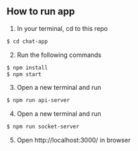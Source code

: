 ## How to run app

1. In your terminal, cd to this repo
```bash
$ cd chat-app
```
2. Run the following commands
```bash
$ npm install
$ npm start
```
3. Open a new terminal and run
```bash
$ npm run api-server
```
4. Open a new terminal and run
```bash
$ npm run socket-server
```
5. Open http://localhost:3000/ in browser

